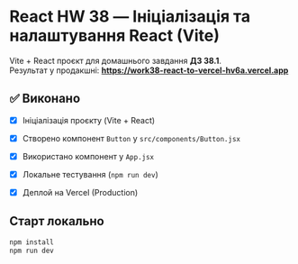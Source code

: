 # React HW 38 — Ініціалізація та налаштування React (Vite)

Vite + React проєкт для домашнього завдання **ДЗ 38.1**.  
Результат у продакшні: **https://work38-react-to-vercel-hv6a.vercel.app**

## ✅ Виконано
- [x] Ініціалізація проєкту (Vite + React)
- [x] Створено компонент `Button` у `src/components/Button.jsx`
- [x] Використано компонент у `App.jsx`
- [x] Локальне тестування (`npm run dev`)
- [x] Деплой на Vercel (Production)



## Старт локально
```bash
npm install
npm run dev

